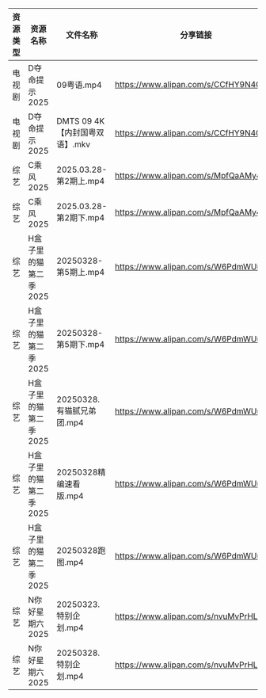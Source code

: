 | 资源类型 | 资源名称          | 文件名称                   | 分享链接                                 | 更新时间                |
| ---- | ------------- | ---------------------- | ------------------------------------ | ------------------- |
| 电视剧  | D夺命提示2025     | 09粤语.mp4               | https://www.alipan.com/s/CCfHY9N4QyX | 2025-03-28 08:05:32 |
| 电视剧  | D夺命提示2025     | DMTS 09 4K【内封国粤双语】.mkv | https://www.alipan.com/s/CCfHY9N4QyX | 2025-03-28 08:05:32 |
| 综艺   | C乘风2025       | 2025.03.28-第2期上.mp4    | https://www.alipan.com/s/MpfQaAMy4Ly | 2025-03-28 16:07:59 |
| 综艺   | C乘风2025       | 2025.03.28-第2期下.mp4    | https://www.alipan.com/s/MpfQaAMy4Ly | 2025-03-28 16:07:59 |
| 综艺   | H盒子里的猫第二季2025 | 20250328-第5期上.mp4      | https://www.alipan.com/s/W6PdmWUu7Wr | 2025-03-28 16:08:24 |
| 综艺   | H盒子里的猫第二季2025 | 20250328-第5期下.mp4      | https://www.alipan.com/s/W6PdmWUu7Wr | 2025-03-28 16:08:24 |
| 综艺   | H盒子里的猫第二季2025 | 20250328.有猫腻兄弟团.mp4    | https://www.alipan.com/s/W6PdmWUu7Wr | 2025-03-28 16:08:24 |
| 综艺   | H盒子里的猫第二季2025 | 20250328精编速看版.mp4      | https://www.alipan.com/s/W6PdmWUu7Wr | 2025-03-28 16:08:24 |
| 综艺   | H盒子里的猫第二季2025 | 20250328跑图.mp4         | https://www.alipan.com/s/W6PdmWUu7Wr | 2025-03-28 16:08:23 |
| 综艺   | N你好星期六2025    | 20250323.特别企划.mp4      | https://www.alipan.com/s/nvuMvPrHLGa | 2025-03-28 13:09:17 |
| 综艺   | N你好星期六2025    | 20250328.特别企划.mp4      | https://www.alipan.com/s/nvuMvPrHLGa | 2025-03-28 14:09:18 |
